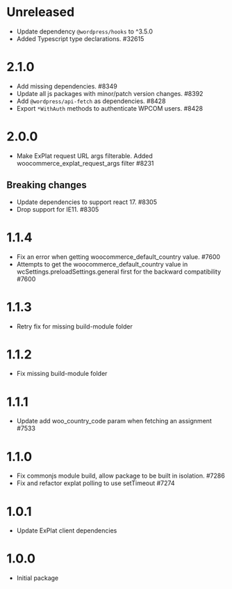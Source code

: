 # Unreleased

-   Update dependency `@wordpress/hooks` to ^3.5.0
-   Added Typescript type declarations. #32615
# 2.1.0

-   Add missing dependencies. #8349
-   Update all js packages with minor/patch version changes. #8392
-   Add `@wordpress/api-fetch` as dependencies. #8428
-   Export `*WithAuth` methods to authenticate WPCOM users. #8428
# 2.0.0

- Make ExPlat request URL args filterable. Added woocommerce_explat_request_args filter #8231
## Breaking changes

-   Update dependencies to support react 17. #8305
-   Drop support for IE11. #8305

# 1.1.4

- Fix an error when getting woocommerce_default_country value. #7600
- Attempts to get the woocommerce_default_country value in wcSettings.preloadSettings.general first for the backward compatibility #7600

# 1.1.3

- Retry fix for missing build-module folder

# 1.1.2

- Fix missing build-module folder
# 1.1.1

- Update add woo_country_code param when fetching an assignment #7533

# 1.1.0

-   Fix commonjs module build, allow package to be built in isolation. #7286
-   Fix and refactor explat polling to use setTimeout #7274

# 1.0.1

-   Update ExPlat client dependencies

# 1.0.0

-   Initial package
